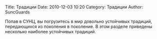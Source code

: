 ﻿Title: Традиции
Date: 2010-12-03 10:20
Category: Традиции
Author: SuncGuards

Попав в СУНЦ, вы погрузитесь в мир довольно устойчивых традиций, передающихся из поколения в поколение. В этом разделе приведены несколько наиболее устойчивых традиций.